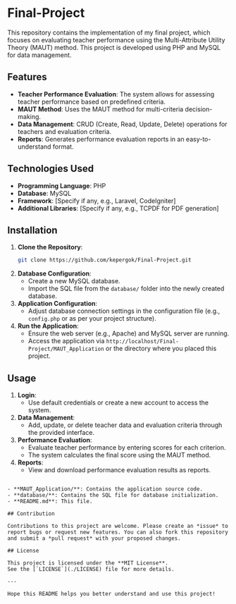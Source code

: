 # Final-Project

This repository contains the implementation of my final project, which focuses on evaluating teacher performance using the Multi-Attribute Utility Theory (MAUT) method. This project is developed using PHP and MySQL for data management.

## Features

- **Teacher Performance Evaluation**: The system allows for assessing teacher performance based on predefined criteria.
- **MAUT Method**: Uses the MAUT method for multi-criteria decision-making.
- **Data Management**: CRUD (Create, Read, Update, Delete) operations for teachers and evaluation criteria.
- **Reports**: Generates performance evaluation reports in an easy-to-understand format.

## Technologies Used

- **Programming Language**: PHP
- **Database**: MySQL
- **Framework**: [Specify if any, e.g., Laravel, CodeIgniter]
- **Additional Libraries**: [Specify if any, e.g., TCPDF for PDF generation]

## Installation

1. **Clone the Repository**:
   ```bash
   git clone https://github.com/kepergok/Final-Project.git
   ```
2. **Database Configuration**:
   - Create a new MySQL database.
   - Import the SQL file from the `database/` folder into the newly created database.
3. **Application Configuration**:
   - Adjust database connection settings in the configuration file (e.g., `config.php` or as per your project structure).
4. **Run the Application**:
   - Ensure the web server (e.g., Apache) and MySQL server are running.
   - Access the application via `http://localhost/Final-Project/MAUT_Application` or the directory where you placed this project.

## Usage

1. **Login**:
   - Use default credentials or create a new account to access the system.
2. **Data Management**:
   - Add, update, or delete teacher data and evaluation criteria through the provided interface.
3. **Performance Evaluation**:
   - Evaluate teacher performance by entering scores for each criterion.
   - The system calculates the final score using the MAUT method.
4. **Reports**:
   - View and download performance evaluation results as reports.

```

- **MAUT_Application/**: Contains the application source code.
- **database/**: Contains the SQL file for database initialization.
- **README.md**: This file.

## Contribution

Contributions to this project are welcome. Please create an *issue* to report bugs or request new features. You can also fork this repository and submit a *pull request* with your proposed changes.

## License

This project is licensed under the **MIT License**.  
See the [`LICENSE`](./LICENSE) file for more details.

---

Hope this README helps you better understand and use this project!
